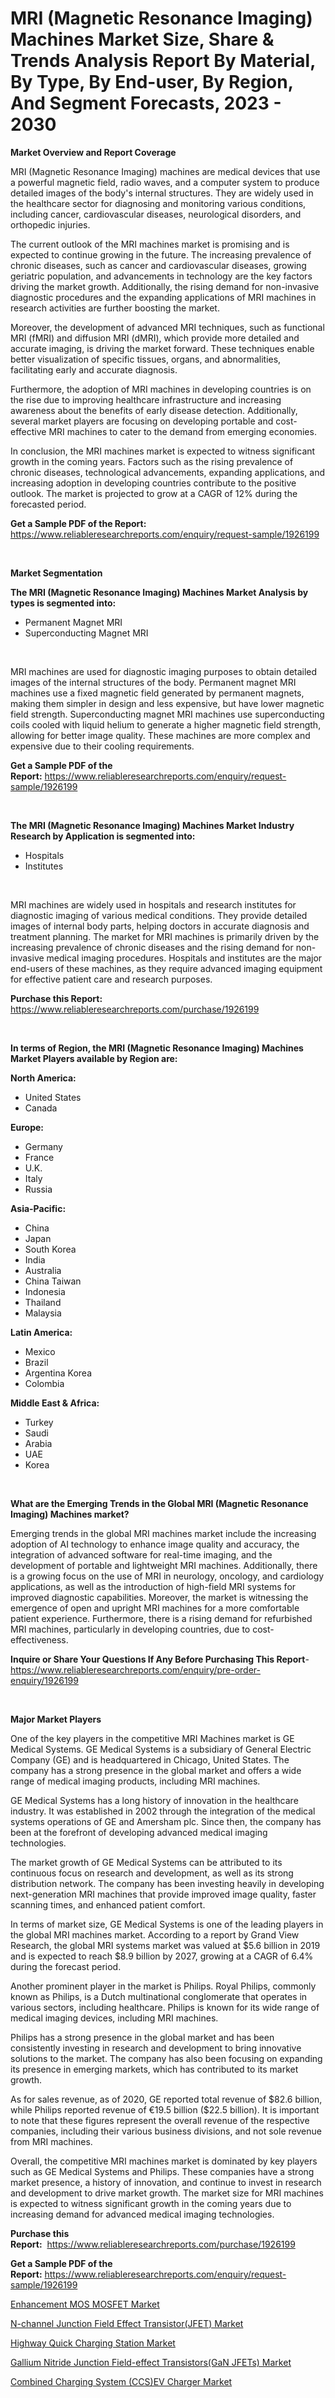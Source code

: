 <p><h1>MRI (Magnetic Resonance Imaging) Machines Market Size, Share & Trends Analysis Report By Material, By Type, By End-user, By Region, And Segment Forecasts, 2023 - 2030</h1></p><p><strong>Market Overview and Report Coverage</strong></p>
<p><p>MRI (Magnetic Resonance Imaging) machines are medical devices that use a powerful magnetic field, radio waves, and a computer system to produce detailed images of the body's internal structures. They are widely used in the healthcare sector for diagnosing and monitoring various conditions, including cancer, cardiovascular diseases, neurological disorders, and orthopedic injuries.</p><p>The current outlook of the MRI machines market is promising and is expected to continue growing in the future. The increasing prevalence of chronic diseases, such as cancer and cardiovascular diseases, growing geriatric population, and advancements in technology are the key factors driving the market growth. Additionally, the rising demand for non-invasive diagnostic procedures and the expanding applications of MRI machines in research activities are further boosting the market.</p><p>Moreover, the development of advanced MRI techniques, such as functional MRI (fMRI) and diffusion MRI (dMRI), which provide more detailed and accurate imaging, is driving the market forward. These techniques enable better visualization of specific tissues, organs, and abnormalities, facilitating early and accurate diagnosis.</p><p>Furthermore, the adoption of MRI machines in developing countries is on the rise due to improving healthcare infrastructure and increasing awareness about the benefits of early disease detection. Additionally, several market players are focusing on developing portable and cost-effective MRI machines to cater to the demand from emerging economies.</p><p>In conclusion, the MRI machines market is expected to witness significant growth in the coming years. Factors such as the rising prevalence of chronic diseases, technological advancements, expanding applications, and increasing adoption in developing countries contribute to the positive outlook. The market is projected to grow at a CAGR of 12% during the forecasted period.</p></p>
<p><strong>Get a Sample PDF of the Report:</strong> <a href="https://www.reliableresearchreports.com/enquiry/request-sample/1926199">https://www.reliableresearchreports.com/enquiry/request-sample/1926199</a></p>
<p>&nbsp;</p>
<p><strong>Market Segmentation</strong></p>
<p><strong>The MRI (Magnetic Resonance Imaging) Machines Market Analysis by types is segmented into:</strong></p>
<p><ul><li>Permanent Magnet MRI</li><li>Superconducting Magnet MRI</li></ul></p>
<p>&nbsp;</p>
<p><p>MRI machines are used for diagnostic imaging purposes to obtain detailed images of the internal structures of the body. Permanent magnet MRI machines use a fixed magnetic field generated by permanent magnets, making them simpler in design and less expensive, but have lower magnetic field strength. Superconducting magnet MRI machines use superconducting coils cooled with liquid helium to generate a higher magnetic field strength, allowing for better image quality. These machines are more complex and expensive due to their cooling requirements.</p></p>
<p><strong>Get a Sample PDF of the Report:</strong>&nbsp;<a href="https://www.reliableresearchreports.com/enquiry/request-sample/1926199">https://www.reliableresearchreports.com/enquiry/request-sample/1926199</a></p>
<p>&nbsp;</p>
<p><strong>The MRI (Magnetic Resonance Imaging) Machines Market Industry Research by Application is segmented into:</strong></p>
<p><ul><li>Hospitals</li><li>Institutes</li></ul></p>
<p>&nbsp;</p>
<p><p>MRI machines are widely used in hospitals and research institutes for diagnostic imaging of various medical conditions. They provide detailed images of internal body parts, helping doctors in accurate diagnosis and treatment planning. The market for MRI machines is primarily driven by the increasing prevalence of chronic diseases and the rising demand for non-invasive medical imaging procedures. Hospitals and institutes are the major end-users of these machines, as they require advanced imaging equipment for effective patient care and research purposes.</p></p>
<p><strong>Purchase this Report:</strong>&nbsp; <a href="https://www.reliableresearchreports.com/purchase/1926199">https://www.reliableresearchreports.com/purchase/1926199</a></p>
<p>&nbsp;</p>
<p><strong>In terms of Region, the MRI (Magnetic Resonance Imaging) Machines Market Players available by Region are:</strong></p>
<p>
    <p> <strong> North America: </strong>
        <ul>
            <li>United States</li>
            <li>Canada</li>
        </ul>
        </p> 
    <p> <strong> Europe: </strong>
        <ul>
            <li>Germany</li>
            <li>France</li>
            <li>U.K.</li>
            <li>Italy</li>
            <li>Russia</li>
        </ul>
        </p> 
    <p> <strong> Asia-Pacific: </strong>
        <ul>
            <li>China</li>
            <li>Japan</li>
            <li>South Korea</li>
            <li>India</li>
            <li>Australia</li>
            <li>China Taiwan</li>
            <li>Indonesia</li>
            <li>Thailand</li>
            <li>Malaysia</li>
        </ul>
        </p> 
    <p> <strong> Latin America: </strong>
        <ul>
            <li>Mexico</li>
            <li>Brazil</li>
            <li>Argentina Korea</li>
            <li>Colombia</li>
        </ul>
        </p> 
    <p> <strong> Middle East & Africa: </strong>
        <ul>
            <li>Turkey</li>
            <li>Saudi</li>
            <li>Arabia</li>
            <li>UAE</li>
            <li>Korea</li>
        </ul>
    </p>
    </p>
<p>&nbsp;</p>
<p><strong>What are the Emerging Trends in the Global MRI (Magnetic Resonance Imaging) Machines market?</strong></p>
<p><p>Emerging trends in the global MRI machines market include the increasing adoption of AI technology to enhance image quality and accuracy, the integration of advanced software for real-time imaging, and the development of portable and lightweight MRI machines. Additionally, there is a growing focus on the use of MRI in neurology, oncology, and cardiology applications, as well as the introduction of high-field MRI systems for improved diagnostic capabilities. Moreover, the market is witnessing the emergence of open and upright MRI machines for a more comfortable patient experience. Furthermore, there is a rising demand for refurbished MRI machines, particularly in developing countries, due to cost-effectiveness.</p></p>
<p><strong>Inquire or Share Your Questions If Any Before Purchasing This Report</strong>- <a href="https://www.reliableresearchreports.com/enquiry/pre-order-enquiry/1926199">https://www.reliableresearchreports.com/enquiry/pre-order-enquiry/1926199</a></p>
<p>&nbsp;</p>
<p><strong>Major Market Players</strong></p>
<p><p>One of the key players in the competitive MRI Machines market is GE Medical Systems. GE Medical Systems is a subsidiary of General Electric Company (GE) and is headquartered in Chicago, United States. The company has a strong presence in the global market and offers a wide range of medical imaging products, including MRI machines.</p><p>GE Medical Systems has a long history of innovation in the healthcare industry. It was established in 2002 through the integration of the medical systems operations of GE and Amersham plc. Since then, the company has been at the forefront of developing advanced medical imaging technologies.</p><p>The market growth of GE Medical Systems can be attributed to its continuous focus on research and development, as well as its strong distribution network. The company has been investing heavily in developing next-generation MRI machines that provide improved image quality, faster scanning times, and enhanced patient comfort.</p><p>In terms of market size, GE Medical Systems is one of the leading players in the global MRI machines market. According to a report by Grand View Research, the global MRI systems market was valued at $5.6 billion in 2019 and is expected to reach $8.9 billion by 2027, growing at a CAGR of 6.4% during the forecast period.</p><p>Another prominent player in the market is Philips. Royal Philips, commonly known as Philips, is a Dutch multinational conglomerate that operates in various sectors, including healthcare. Philips is known for its wide range of medical imaging devices, including MRI machines.</p><p>Philips has a strong presence in the global market and has been consistently investing in research and development to bring innovative solutions to the market. The company has also been focusing on expanding its presence in emerging markets, which has contributed to its market growth.</p><p>As for sales revenue, as of 2020, GE reported total revenue of $82.6 billion, while Philips reported revenue of €19.5 billion ($22.5 billion). It is important to note that these figures represent the overall revenue of the respective companies, including their various business divisions, and not sole revenue from MRI machines.</p><p>Overall, the competitive MRI machines market is dominated by key players such as GE Medical Systems and Philips. These companies have a strong market presence, a history of innovation, and continue to invest in research and development to drive market growth. The market size for MRI machines is expected to witness significant growth in the coming years due to increasing demand for advanced medical imaging technologies.</p></p>
<p><strong>Purchase this Report:</strong>&nbsp;&nbsp;<a href="https://www.reliableresearchreports.com/purchase/1926199">https://www.reliableresearchreports.com/purchase/1926199</a></p>
<p></p>
<p><strong>Get a Sample PDF of the Report:</strong>&nbsp;<a href="https://www.reliableresearchreports.com/enquiry/request-sample/1926199">https://www.reliableresearchreports.com/enquiry/request-sample/1926199</a></p>
<p><p><a href="https://medium.com/@candiceveum/enhancement-mos-mosfet-market-size-reveals-the-best-marketing-channels-in-global-industry-b40448b490d5">Enhancement MOS MOSFET Market</a></p><p><a href="https://medium.com/@orlohagenes/n-channel-junction-field-effect-transistor-jfet-market-trends-forecast-and-competitive-analysis-3a928fa1590c">N-channel Junction Field Effect Transistor(JFET) Market</a></p><p><a href="https://medium.com/@ewellklocko/highway-quick-charging-station-market-research-report-its-history-and-forecast-2023-to-2030-2556d3f95046">Highway Quick Charging Station Market</a></p><p><a href="https://medium.com/@ebbakautzer/gallium-nitride-junction-field-effect-transistors-gan-jfets-market-size-market-outlook-and-market-081fbfaa8e2b">Gallium Nitride Junction Field-effect Transistors(GaN JFETs) Market</a></p><p><a href="https://medium.com/@dannyharber1978/combined-charging-system-ccs-ev-charger-market-competitive-analysis-market-trends-and-forecast-83a5a3696c27">Combined Charging System (CCS)EV Charger Market</a></p></p>